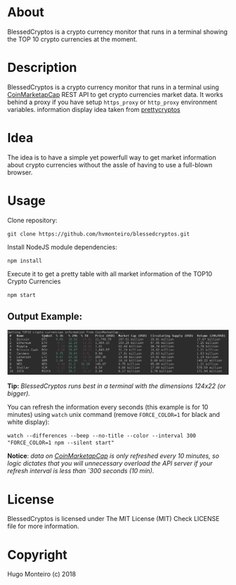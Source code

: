 # About
BlessedCryptos is a crypto currency monitor that runs in a terminal showing the TOP 10 crypto currencies at the moment.


# Description
BlessedCryptos is a crypto currency monitor that runs in a terminal using [CoinMarketapCap](http://www.coinmarketcap.com) REST API to get crypto currencies market data.
It works behind a proxy if you have setup `https_proxy` or `http_proxy` environment variables.
information display idea taken from [prettycryptos](https://github.com/tiaanduplessis/prettycryptos/)


# Idea
The idea is to have a simple yet powerfull way to get market information about crypto currencies without the assle of having to use a full-blown browser.


# Usage
Clone repository:
```
git clone https://github.com/hvmonteiro/blessedcryptos.git
```

Install NodeJS module dependencies:
```
npm install
```

Execute it to get a pretty table with all market information of the TOP10 Crypto Currencies
```
npm start
```

## Output Example:
![](images/output-example.png?raw=true)

**Tip:** *BlessedCryptos runs best in a terminal with the dimensions 124x22 (or bigger).*

You can refresh the information every <n> seconds (this example is for 10 minutes) using `watch` unix command (remove `FORCE_COLOR=1` for black and white display):
```
watch --differences --beep --no-title --color --interval 300 "FORCE_COLOR=1 npm --silent start"
```

**Notice**: *data on [CoinMarketapCap](http://www.coinmarketcap.com) is only refreshed every 10 minutes, so logic dictates that you will unnecessary overload the API server if your refresh interval is less than `300 seconds (10 min).*


# License
BlessedCryptos is licensed under The MIT License (MIT)
Check LICENSE file for more information.


# Copyright
Hugo Monteiro (c) 2018

